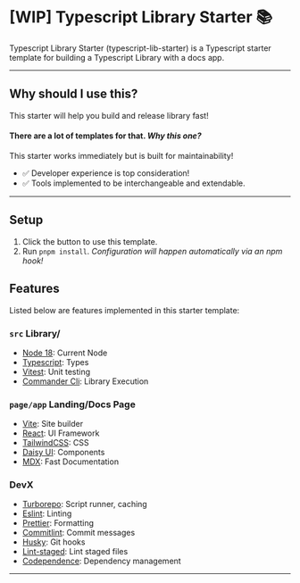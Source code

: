 # [WIP] Typescript Library Starter 📚

Typescript Library Starter (typescript-lib-starter) is a Typescript starter template for building a Typescript Library with a docs app.

---

## Why should I use this?

This starter will help you build and release library fast! 

#### There are a lot of templates for that. _Why this one?_

This starter works immediately but is built for maintainability! 

- ✅ Developer experience is top consideration! 
- ✅ Tools implemented to be interchangeable and extendable.

---

## Setup

1. Click the button to use this template.
1. Run `pnpm install`. _Configuration will happen automatically via an npm hook!_

## Features

Listed below are features implemented in this starter template:

### `src` Library/

- [Node 18](https://nodejs.org/de/blog/announcements/v18-release-announce/): Current Node
- [Typescript](https://www.typescriptlang.org/): Types
- [Vitest](https://vitest.dev/): Unit testing
- [Commander Cli](https://www.npmjs.com/package/commander): Library Execution

### `page/app` Landing/Docs Page

- [Vite](https://vitejs.dev/): Site builder
- [React](https://reactjs.org/): UI Framework
- [TailwindCSS](https://tailwindcss.com/): CSS
- [Daisy UI](https://daisyui.com/): Components
- [MDX](): Fast Documentation

### DevX

- [Turborepo](): Script runner, caching
- [Eslint](): Linting
- [Prettier](): Formatting
- [Commitlint](): Commit messages
- [Husky](): Git hooks
- [Lint-staged](): Lint staged files
- [Codependence](): Dependency management

---
